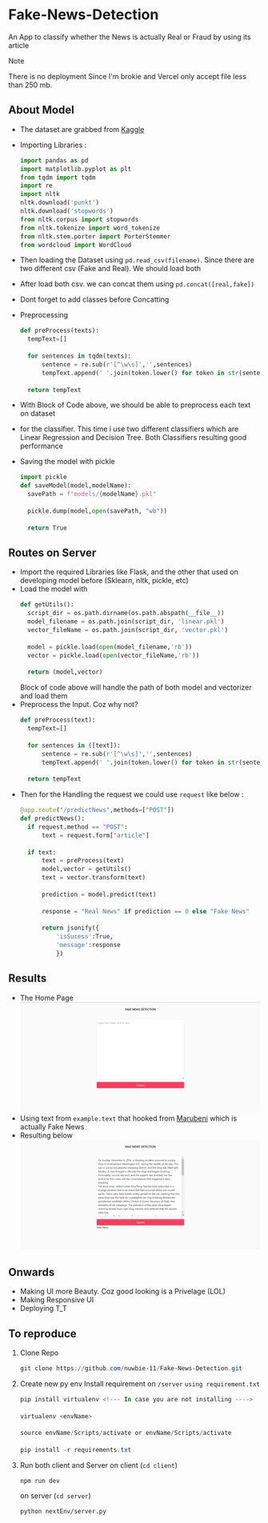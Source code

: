 # Fake-News-Detection

An App to classify whether the News is actually Real or Fraud by using its article

> [!NOTE]  
> There is no deployment Since I'm brokie and Vercel only accept file less than 250 mb.


## About Model

- The dataset are grabbed from [Kaggle](https://www.kaggle.com/code/soumikniloy/fake-and-real-news-classifier?rvi=1)
- Importing Libraries :
  ```python
  import pandas as pd
  import matplotlib.pyplot as plt
  from tqdm import tqdm
  import re
  import nltk
  nltk.download('punkt')
  nltk.download('stopwords')
  from nltk.corpus import stopwords
  from nltk.tokenize import word_tokenize
  from nltk.stem.porter import PorterStemmer
  from wordcloud import WordCloud

  ```

- Then loading the Dataset using `pd.read_csv(filename)`. Since there are two different csv (Fake and Real). We should load both
- After load both csv. we can concat them using `pd.concat([real,fake])`
- Dont forget to add classes before Concatting
- Preprocessing
  ```python
  def preProcess(texts):
    tempText=[]
    
    for sentences in tqdm(texts):
        sentence = re.sub(r'[^\w\s]','',sentences)
        tempText.append(' '.join(token.lower() for token in str(sentence).split() if token not in stopwords.words('english')))
        
    return tempText
  ```
- With Block of Code above, we should be able to preprocess each text on dataset
- for the classifier. This time i use two different classifiers which are Linear Regression and Decision Tree. Both Classifiers resulting good performance
- Saving the model with pickle
  ```python
  import pickle
  def saveModel(model,modelName):
    savePath = f"models/{modelName}.pkl"
    
    pickle.dump(model,open(savePath, "wb"))
    
    return True
  ```

## Routes on Server
- Import the required Libraries like Flask, and the other that used on developing model before (Sklearn, nltk, pickle, etc)
- Load the model with 
  ```python
  def getUtils():
    script_dir = os.path.dirname(os.path.abspath(__file__))
    model_filename = os.path.join(script_dir, 'linear.pkl')
    vector_fileName = os.path.join(script_dir, 'vector.pkl')
    
    model = pickle.load(open(model_filename,'rb'))
    vector = pickle.load(open(vector_fileName,'rb'))
    
    return (model,vector)
  ```
  Block of code above will handle the path of both model and vectorizer and load them
- Preprocess the Input. Coz why not?
  ```python
  def preProcess(text):
    tempText=[]
    
    for sentences in ([text]):
        sentence = re.sub(r'[^\w\s]','',sentences)
        tempText.append(' '.join(token.lower() for token in str(sentence).split() if token not in stopwords.words('english')))
        
    return tempText
  ```
- Then for the Handling the request we could use `request` like below :
  ```py
  @app.route("/predictNews",methods=["POST"])
  def predictNews():
    if request.method == "POST":
        text = request.form["article"]
    
    if text:
        text = preProcess(text)
        model,vector = getUtils()
        text = vector.transform(text)
        
        prediction = model.predict(text)
        
        response = "Real News" if prediction == 0 else "Fake News"

        return jsonify({
            'isSucess':True,
            'message':response
            })

  ```

## Results

- The Home Page
  ![Landing Page](assets/image.png)
- Using text from `example.text` that hooked from [Marubeni](https://www.marubeni.com/en/research/potomac/backnumber/19.html) which is actually Fake News
- Resulting below
  ![Detection Result](assets/image-1.png)



## Onwards
- Making UI more Beauty. Coz good looking is a Privelage (LOL)
- Making Responsive UI
- Deploying T_T


## To reproduce

1. Clone Repo
   ```powershell
   git clone https://github.com/nuwbie-11/Fake-News-Detection.git
   ```
2. Create new py env Install requirement on `/server` `using requirement.txt`
   ```powershell
   pip install virtualenv <!--- In case you are not installing ---->
   
   virtualenv <envName>

   source envName/Scripts/activate or envName/Scripts/activate

   pip install -r requirements.txt
   ```
3. Run both client and Server
   on client (`cd client`)
   ```terminal
   npm run dev
   ```
   on server (`cd server`)
   ```terminal
   python nextEnv/server.py
   ```
